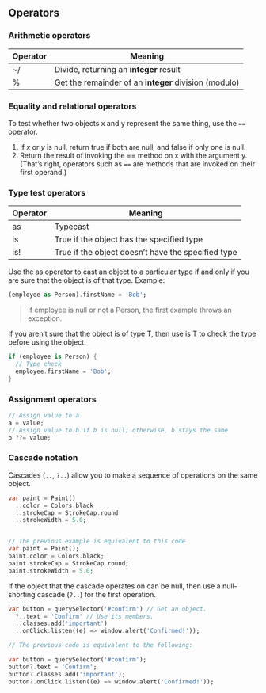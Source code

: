 ## Operators

### Arithmetic operators

| Operator | Meaning                                               |
| -------- | ----------------------------------------------------- |
| ~/       | Divide, returning an **integer** result               |
| %        | Get the remainder of an **integer** division (modulo) |

### Equality and relational operators

To test whether two objects x and y represent the same thing, use the `==` operator.

1. If _x_ or _y_ is null, return true if both are null, and false if only one is null.
2. Return the result of invoking the == method on x with the argument y. (That’s right, operators such as `==` are methods that are invoked on their first operand.)

### Type test operators

| Operator | Meaning                                            |
| -------- | -------------------------------------------------- |
| as       | Typecast                                           |
| is       | True if the object has the specified type          |
| is!      | True if the object doesn’t have the specified type |

Use the as operator to cast an object to a particular type if and only if you are sure that the object is of that type. Example:

```dart
(employee as Person).firstName = 'Bob';
```

> If employee is null or not a Person, the first example throws an exception.

If you aren’t sure that the object is of type T, then use is T to check the type before using the object.

```dart
if (employee is Person) {
  // Type check
  employee.firstName = 'Bob';
}
```

### Assignment operators

```dart
// Assign value to a
a = value;
// Assign value to b if b is null; otherwise, b stays the same
b ??= value;
```

### Cascade notation

Cascades (`..`, `?..`) allow you to make a sequence of operations on the same object.

```dart
var paint = Paint()
  ..color = Colors.black
  ..strokeCap = StrokeCap.round
  ..strokeWidth = 5.0;


// The previous example is equivalent to this code
var paint = Paint();
paint.color = Colors.black;
paint.strokeCap = StrokeCap.round;
paint.strokeWidth = 5.0;
```

If the object that the cascade operates on can be null, then use a null-shorting cascade (`?..`) for the first operation.

```dart
var button = querySelector('#confirm') // Get an object.
  ?..text = 'Confirm' // Use its members.
  ..classes.add('important')
  ..onClick.listen((e) => window.alert('Confirmed!'));

// The previous code is equivalent to the following:

var button = querySelector('#confirm');
button?.text = 'Confirm';
button?.classes.add('important');
button?.onClick.listen((e) => window.alert('Confirmed!'));
```
